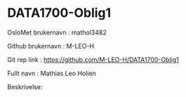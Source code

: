 # DATA1700-Oblig1

OsloMet brukernavn : mathol3482

Github brukernavn : M-LEO-H

Git rep link : https://github.com/M-LEO-H/DATA1700-Oblig1

Fullt navn : Mathias Leo Holien

Beskrivelse: 

